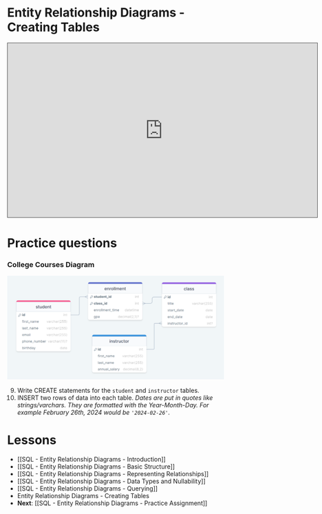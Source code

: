 # Entity Relationship Diagrams - Creating Tables

<iframe src="https://egator.hosted.panopto.com/Panopto/Pages/Embed.aspx?id=29da4567-e32d-4981-a177-b1160003ee40&autoplay=false&offerviewer=true&showtitle=true&showbrand=true&captions=false&interactivity=all" height="405" width="720" style="border: 1px solid #464646;" allowfullscreen allow="autoplay" aria-label="Panopto Embedded Video Player"></iframe>

# Practice questions

### College Courses Diagram
<img src="https://raw.githubusercontent.com/kellerflint/Class-Intro-SQL/hugo/content/Images/college_courses_erd.png">

9. Write CREATE statements for the `student` and `instructor` tables. 
10. INSERT two rows of data into each table.
	*Dates are put in quotes like strings/varchars. They are formatted with the Year-Month-Day. For example February 26th, 2024 would be `'2024-02-26'`.*
# Lessons
- [[SQL - Entity Relationship Diagrams - Introduction]]
- [[SQL - Entity Relationship Diagrams - Basic Structure]]
- [[SQL - Entity Relationship Diagrams - Representing Relationships]]
- [[SQL - Entity Relationship Diagrams - Data Types and Nullability]]
- [[SQL - Entity Relationship Diagrams - Querying]]
- Entity Relationship Diagrams - Creating Tables
- **Next**: [[SQL - Entity Relationship Diagrams - Practice Assignment]]
